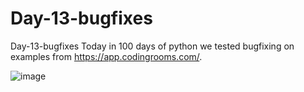 # Day-13-bugfixes
Day-13-bugfixes
Today in 100 days of python we tested bugfixing on examples from https://app.codingrooms.com/. 

![image](https://user-images.githubusercontent.com/129149694/233752840-0ff3641a-7074-43fe-80cb-6abff8fb8834.png)
